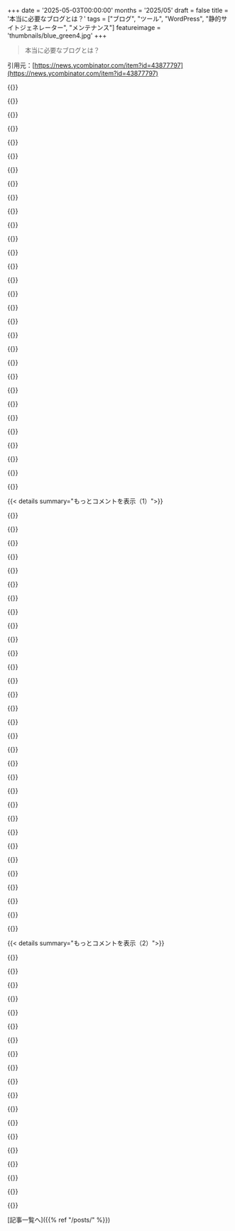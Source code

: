 +++
date = '2025-05-03T00:00:00'
months = '2025/05'
draft = false
title = '本当に必要なブログとは？'
tags = ["ブログ", "ツール", "WordPress", "静的サイトジェネレーター", "メンテナンス"]
featureimage = 'thumbnails/blue_green4.jpg'
+++

> 本当に必要なブログとは？

引用元：[https://news.ycombinator.com/item?id=43877797](https://news.ycombinator.com/item?id=43877797)




{{<matomeQuote body="SSGでツールいじりに夢中になっちゃって、ホントに書きたいこと全然書けなかったんだよね。だからSSGやめてWordpress入れたら、もう気にしなくなった。超解放された感じ。ツールいじり自体が目的ならいいけど、そうじゃなくて書くのが目的なら、邪魔にならないツールが一番だって改めて思ったわ。書きたい時に一番いらないのは、先延ばしするきっかけだからね。" userName="Tallain" createdAt="2025/05/03 15:29:38" color="#45d325">}}




{{<matomeQuote body="2025年のWordpressにはヤバい特徴が２つあるんだよ。まず、本体もプラグインも常に最新にしないとヤラれる可能性があること。あと、BDFLがマジでヤバい奴で、個人的な理由でセキュリティ更新を止めたり受け取れなくしたりする可能性があること。Static siteならセキュリティ脆弱性自体がないから、SSGのプロジェクトメンテナーがブチ切れても関係ないけど、Wordpressだと大問題なんだよね。" userName="lolinder" createdAt="2025/05/03 18:31:03" color="#45d325">}}




{{<matomeQuote body="Wordpressをヘッドレスで使って、バックエンドを外からアクセスできないように保護すれば、アップデートをそんなに気にしなくてよくなるよ。" userName="nedt" createdAt="2025/05/03 21:52:55" color="">}}




{{<matomeQuote body="「BDFL」って何？って思って調べちゃったよ。<br>仮にあの人がWordpressを滅茶苦茶にしようとしても、自分のワークフローに合う代替ツールを見つける時間はあるって確信してる。何か良い案があれば教えてほしいな。<br>それに、他のコメントにも書いたけど、メンテってそんなに大変じゃないんだよね。個人ブログなら、たまに３〜４回クリックするだけで全部終わるし。" userName="Tallain" createdAt="2025/05/03 19:31:54" color="">}}




{{<matomeQuote body="それはMattがあなたのサーバーから彼のサーバーへのアクセスを許可して、あなたが頼ってるプラグイン作者がログインするのを許可してくれる限りだけだよ。Wordpressにはガバナンスなんてなくて、Mattがいるだけ。そして彼を怒らせた人（または彼を怒らせた開発者に依存してる人）はマジでヤバいことになるよ。" userName="lolinder" createdAt="2025/05/03 20:30:39" color="#ff5c5c">}}




{{<matomeQuote body="Wordpress.comは普通の人には全然問題なく使えるよ。アップデートのこととか心配いらないし。俺の好みじゃないけど、マジでシンプル。" userName="sroussey" createdAt="2025/05/03 20:40:51" color="">}}




{{<matomeQuote body="Wordpress.comは多くのプラグインに対応してないんだけどさ（少なくとも俺が見た価格帯では）、でもhttps://librefm.wordpress.comで何年かハッピーに使ってたよ。<br>もちろん、Wordpress.comはwordpress.orgのコードで動いてるブログとはアップデートのされ方が違うけどね。" userName="mattl" createdAt="2025/05/04 01:39:32" color="">}}




{{<matomeQuote body="俺もツール色々変えてきたよ。DokuWikiからGitHub Pages、でも結局外部サービス使いまくりになって複雑になった。数年前にデータ全部自分で持ちたいと思ってWordpressに戻ったんだ。コメントとかMarkdownも移行できたし、今どきはFediverse連携とかプラグイン色々あるしね。SQLite使って自動アップデート有効にしたから、ほぼメンテいらずで超楽だよ。" userName="mbirth" createdAt="2025/05/04 03:06:54" color="#ff5733">}}




{{<matomeQuote body="うん、同意。でもWordPressは95％のケースで大げさだと思うな。なんでかって？メンテ（更新しないとボットネットの一部になっちゃう）が大変すぎるし、使わない機能ばっかり。ほとんどのブログならStatic Site Generator（SSG）で全然OKだよ。メンテ必要でも自分の好きな時にできるしね。" userName="atoav" createdAt="2025/05/03 17:20:02" color="">}}




{{<matomeQuote body="いや、使い方次第でWordPressは大げさにならないよ。俺の更新はボタン押すだけで簡単。プラグインもテーマもシンプルだし、普通のブログなら複雑にする必要ないんだ。ブログを休む時でも、SSGみたいに使い方思い出したりデプロイしたりする手間はいらない。そういうのは仕事で十分。ブログは”書くこと”だけに集中したいんだ。" userName="Tallain" createdAt="2025/05/03 18:12:04" color="#ff5733">}}




{{<matomeQuote body="WordPressは人気PHPプログラムでネットに公開されてるから、書くこと以外にCVEチェックやパッチ適用を定期的にやるべきだよ。ブログしてなくても休みでも必要。Static Websiteなら不要。もし”今やってないけど大丈夫”って思ってるなら危険信号だ。WordPressが出た頃からホスティングしてるから、何がヤバいか知ってるんだ。" userName="atoav" createdAt="2025/05/05 05:14:37" color="#ff33a1">}}




{{<matomeQuote body="俺、自分のブログでSSGのメンテが大変だったんだ。古いテーマ（色々いじってた）を直す代わりに、つい最近新しいテーマに乗り換えたんだよね。そしたら、SSG使ってRaw HTMLより上がったと思ってた生産性、全部失った気がする。" userName="pclmulqdq" createdAt="2025/05/03 17:33:05" color="">}}




{{<matomeQuote body="あとね、もう一つの生産性向上ポイントは、もしSSGのエンジンを完全に変えることになっても、ソースファイルが手元に残るってこと。あれ、次のエンジンでも簡単に使えるだろうし、他の試す時にも役立つよ。もし全部レンダリングされたHTMLになっちゃってたら、めちゃくちゃ大変になるからね。" userName="tlavoie" createdAt="2025/05/06 05:38:29" color="#785bff">}}




{{<matomeQuote body="俺はnikolaに結構満足してるよ［1］。マジで欲しかったのは、コマンド一つで公開できること（これは最高！）、あと画像をドラッグ＆ドロップで記事に入れられる簡単な方法（これはJupyter Notebookの公開機能でいける）。絶対イヤだったのは、『HTMLをクライアントに送る』時にデータベースみたいな余計な負荷がかかるやつだったんだ［1］ https://getnikola.com/" userName="XorNot" createdAt="2025/05/03 23:56:38" color="#45d325">}}




{{<matomeQuote body="WordPressみたいなSSRにはもう絶対戻れないと思うな。SSGの心配はビルドだけだし緊急じゃない。WordPressの心配は、ハック、マルウェア配布、プラグイン更新でサイト破壊、裏環境変更でサイト破壊（ホスティング会社が原因なのに認めない）、バックアップのメンテとか山ほどあって、時間も心配も寝不足も増えるんだ。" userName="Spunkie" createdAt="2025/05/03 18:19:01" color="#ff5c5c">}}




{{<matomeQuote body="俺らが話してるのはブログで、ビジネス重要インフラじゃない。ブログがダウンしても寝不足にならないし後で対応する。マジで重要なサイトなら別のツール選ぶかも。そんなに心配なら、多くのウェブがWordPressで動いてるわけないだろ。更新は必要だけど、何使ってもツールチェーンの更新は必要だし、更新で壊れるリスクはWordPressだけじゃない。WordPressファンじゃないけど、言われてるほど悪くないと思うよ。" userName="Tallain" createdAt="2025/05/03 18:22:00" color="#ff33a1">}}




{{<matomeQuote body="＞あと、もしこれらがそんなに心配なら、ウェブの多くがWordpressで動いてないと思うけどね。<br>うちは以前、WordpressとかJoomla、Drupalのメンテやパフォーマンス最適化、ハッキング復旧だけをやる会社を経営してたけど、それはもうひどかったし、今も大体そのままひどいよ。<br>＞アップデートで壊れるリスクはどこにでもあることで、Wordpressだけじゃない。<br>そうだね、サーバーサイドレンダリングの問題点は、ライブ環境が何十、何百もの違うソフトを積み重ねてできてて、それが全部完璧に動かないとちゃんと動かなかったり、脆弱になったりすることだね。それに、cpanelみたいな標準的なものを使って環境を管理してたら、さらに1000層の複雑さが加わるし。<br>しかも、その環境でまともなパフォーマンスを出して、そこそこ安いハードウェアで動かすのにかかる労力は言うまでもないね。<br>それに比べて、うちのSSGのライブ環境で心配することなんて、ホストが公開アクセス可能かってことくらい。脆弱になるには、ファイルパーミッションを777みたいに馬鹿な設定でもしないとダメだね。" userName="Spunkie" createdAt="2025/05/03 18:46:52" color="#38d3d3">}}




{{<matomeQuote body="繰り返すけど、ブログの話をしてるのであって、ビジネスサイトとかSSRとかCMSツールの話じゃないんだよ。ニーズが全然違うから、解決策も全然違うでしょ？<br>個人的には、ソフトウェアの更新を続けるのはそんなに大変じゃないし、複雑でもないと思うな。それにブログだったら、キャッシュしたりCDNの裏に置いたりするだけでバッチリ。複雑なことなんて何も起きてないし、頭痛いことも、夜遅くまで作業することもない。心配のかけらもないね。" userName="Tallain" createdAt="2025/05/03 19:08:22" color="">}}




{{<matomeQuote body="Wordpressはあちこちでビジネスサイトやeコマースに使われてるよ。Wordpressサイトを中心に成り立ってるビジネスだってたくさんあるし。" userName="vidarh" createdAt="2025/05/04 01:14:40" color="">}}




{{<matomeQuote body="君たち2人、話が噛み合ってないんじゃない？確かに、Wordpressを真面目なウェブサイトとかWooComerceストアとか、そういうのに使ってる人はいるよ。でもTallainはその人たちの話をしてるんじゃなくて、ブログの話をしてるんだと思うな。" userName="wlesieutre" createdAt="2025/05/04 02:24:22" color="">}}




{{<matomeQuote body="ブログだってビジネス上超重要になることも多いよ。ブログを中心にビジネス全体が成り立ってる場合もあるしね。個人的に、”Wordpressブログ”を30mドルで売った人を知ってるし。" userName="vidarh" createdAt="2025/05/04 09:11:58" color="#38d3d3">}}




{{<matomeQuote body="＞もし私のブログがダウンしても、眠れない夜を過ごしたりはしないな。後でどうにかするよ。<br>じゃあ、もしブログがマルウェアとか、超ヤバいポルノを配信してたり、DDoS攻撃に参加してたりしたら？<br>＞あと、もしこれらがそんなに心配なら、ウェブの多くがWordpressで動いてないと思うけどね。<br>一体何が君に、業界の意思決定プロセスに対してそんな信頼を抱かせてるの？" userName="lmm" createdAt="2025/05/04 12:52:47" color="">}}




{{<matomeQuote body="そうだと思うよ。私は手作業で生のHTMLを書いてるけど、それで十分だし、むしろ良い感じ。ただ、RSSフィードを作るpythonスクリプトは一つ持ってるけどね。それは書きたかったスクリプトより一つ多かったかな。Wordpressがあれば手間は省けたかもしれないけど、すでにウェブサイトがあったから、そこにブログを追加する方が楽だったんだ。" userName="blogloglog" createdAt="2025/05/03 18:38:54" color="">}}




{{<matomeQuote body="私のウェブサイトの他の部分も、生のHTML / CSSを書いてるだけだし、JSが必要な時は書く感じ。全部静的なコンテンツとちょっとしたおもちゃだから、RSSは必要ないんだ。できる時はシンプルにしておくのが良いよね。" userName="Tallain" createdAt="2025/05/03 19:11:37" color="">}}




{{<matomeQuote body="いいね！でも、ブログとして認められるには、あと2つ小さなものが必要な気がするな。<br>1－投稿を日付順（最新が一番上）に並べて、その日付をどこかに表示すること。日付は、ミニマルに保つために投稿ファイルのメタデータ（例えば作成時間）から取ればいいと思うよ。<br>2－もちろんRSSフィード！既存のスクリプトと最小限のRSSテンプレートがあれば、リンクとタイトルだけのミニマルなフィードを生成するのはかなり簡単のはず。" userName="p4bl0" createdAt="2025/05/03 09:54:13" color="#ff33a1">}}




{{<matomeQuote body="RSSは良いものだけど、ブログと見なされるために必須であるべきじゃないね。「フォローされる」のは必ずしも良いことじゃないし、audienceに媚びるプレッシャーを生み出す可能性があるからね。それってソーシャルメディアを悪くしてるのと同じことだよ。" userName="arccy" createdAt="2025/05/03 10:20:25" color="#45d325">}}




{{<matomeQuote body="＞読者に媚びるプレッシャー？ RSSにはないよ。誰が読んでるか気にする必要ないし。外部からの評価じゃなくて，ただの便利機能だよ。”" userName="politelemon" createdAt="2025/05/03 12:56:05" color="">}}




{{<matomeQuote body="書いたものがフィルターなしで大勢に見られるって知ってるから，プレッシャーは内側からくるんだよね。自分がいいと思っても，読者につまんないって思われるような投稿，それでも出したい？<br>新しい投稿全部読みたいって思われるのは，記事の質じゃなくて，外的な評価が目的になってる証拠だよ。" userName="arccy" createdAt="2025/05/03 13:56:54" color="#45d325">}}




{{<matomeQuote body="同じ理由で，ブログは言葉なしで書くべきだな。言葉があるとSOEになっちゃって，ブログの目的がSEOになっちゃうじゃん。俺は頭の中でブログ書いてるけど，それでも偏見が生まれないか心配だよ。何もないとこの湖畔の木の下に座ってる活動に影響しちゃうかもってね。" userName="throwaway519" createdAt="2025/05/03 15:02:56" color="">}}




{{<matomeQuote body="RSSユーザーって，全部の記事が自分向けじゃないって分かってる人が多いと思うな。年に数回しか読まないフィードもあるし，90%スキップするフィードもあるよ。もちろん毎日読むやつもあるけどね。質の高い情報源って，多少オフTobicな内容があるものだと思ってる。一つの狭い分野だけで十分な量書くのは難しいからね。Hacker News読むけど，クリックするのはリンクの10%くらいだよ。" userName="handoflixue" createdAt="2025/05/04 04:14:02" color="#ff5733">}}




{{< details summary="もっとコメントを表示（1）">}}

{{<matomeQuote body="RSSはマジで自由だよ。コンテンツの質なんて超主観的だし，読者は好きなものだけ読めばいいんだ。完璧なものなんてないし，毎回傑作である必要なんて全くないよ。" userName="import" createdAt="2025/05/03 14:38:45" color="">}}




{{<matomeQuote body="＞自分がいいと思っても，読者につまんないって思われるような投稿，それでも出したい？<br>出すね。もしそういうのが嫌な読者がいたら，解除すればいいんだよ。<br>それに，読者としては，RSSやAtomはマジで便利。お気に入りのサイトを代わりにチェックしてくれるから，楽できるんだよね。" userName="adiabatty" createdAt="2025/05/08 05:28:17" color="#45d325">}}




{{<matomeQuote body="2012年からWordpressブログやってて，その前はLivejournalも何年もやってたけど，この”プレッシャー”ってやつは感じたことないな。アート載せたり，真面目なこと書いたり，友達がみんなやったクイズの結果載せたり。<br>この”プレッシャー”を気にしすぎると，新しい静的サイトジェネレーターの話しか書かないような，つまんない奴になっちゃうかもね。" userName="egypturnash" createdAt="2025/05/03 20:34:20" color="#45d325">}}




{{<matomeQuote body="正直，俺のブログのRSS読者たちは最高だよ．フィード壊れたら教えてくれるし，それ以外何も言ってこない．たまに記事気に入ったらメールくれるくらいかな．マジでそれだけ．" userName="pclmulqdq" createdAt="2025/05/04 02:09:54" color="">}}




{{<matomeQuote body="＞RSSはいいけど，ブログって呼ばれるのに必須じゃないだろ．<br>同意．ブログって文字通りウェブ上の記録だよ．時系列で並んだ投稿の並び．RSSは確かに記事を広めるのに役立つけど，ブログの定義の一部だとは俺も思わないな．" userName="susam" createdAt="2025/05/03 10:44:53" color="#ff5733">}}




{{<matomeQuote body="いい意見だね．俺が思う理想的なウェブログって，自分のこと，考え，経験をユニークに書く場所なんだ．<br>アクセス稼ぎのために媚びたり，釣り記事書き始めたりしたら，そういう視点はなくなっちゃう．大げさじゃなく，ネットの99.5%はもうそうだよ．<br>追記：非営利コンテンツを優先するMarginalia searchがマジ好き．" userName="prox" createdAt="2025/05/03 11:10:37" color="#ff5c5c">}}




{{<matomeQuote body="なるほど，わかるわ．でもさ，RSSフィードだけって世界でも，最低限のブログとしては成り立つんじゃない？" userName="qudat" createdAt="2025/05/03 12:33:23" color="">}}




{{<matomeQuote body="ブログであること自体にはRSSは必須じゃないと思うけど，ちゃんと機能する（viable）ブログにするなら必要だと思うな．" userName="citizenkeen" createdAt="2025/05/03 10:55:35" color="">}}




{{<matomeQuote body="それはフェアな意見だね！<br>1. メタデータが入った自動生成ファイル，TOMLとかの方に寄せてるんだよね<br>2. RSSは絶対やるけど，1番ができ次第って感じかな :-)" userName="ostwilkens" createdAt="2025/05/03 10:11:39" color="#ff5733">}}




{{<matomeQuote body="最小限で済ませるって考えなら，ファイル名にそれ（メタデータ）入れちゃって，生成する前にソートするだけでも良いんじゃない？" userName="MarceColl" createdAt="2025/05/03 12:10:07" color="">}}




{{<matomeQuote body="RSSってかなりシンプルなフォーマットだから，自動化なんていらないよ．ちょっとコピペするだけで大丈夫．”Handwriting your RSS feed”[0]っていう記事が，そういうやり方を推してるんだ．[0] https://everest-pipkin.com/teaching/handmadeRSS" userName="kryptiskt" createdAt="2025/05/03 12:43:13" color="#ff5c5c">}}




{{<matomeQuote body="いい記事だね．俺も似た経験があるんだ．昔はASPで作ったミニマルなサイトから始めて，今はCommon Lispで静的サイトにしてるよ．<br>最初シンプルだったけど，RSS，タグ，コメントとか必要な機能を追加していったら1300行くらいになったね．全部頭に入るサイズに抑えたいんだ．新しいアイデア（ブログロールとか）も惹かれるけど，肥大化しないように気をつけてるよ．[1] https://github.com/susam/susam.net/blob/main/site.lisp" userName="susam" createdAt="2025/05/03 10:25:25" color="#785bff">}}




{{<matomeQuote body="俺も全く同じ道をたどったよ．<br>ソースコードはここ見てね：<br>https://github.com/brilee/modern-descartes-v2/blob/master/ma...<br>含まれてる機能は：<br>1. RSS feed<br>2. 日付順のブログ一覧ページ<br>3. Tagging system<br>4. Localhost dev server with file-watching recompilation step．" userName="brilee" createdAt="2025/05/03 12:59:37" color="#ff5c5c">}}




{{<matomeQuote body="俺の道も君のと似てるな．実は何回かやってるんだ．<br>これが今のバージョン．Pythonスクリプトで，1000行以下に収まってるよ：<br>https://github.com/llimllib/obsidian_notes/blob/c93b9b5c46fe..." userName="llimllib" createdAt="2025/05/03 11:57:08" color="#785bff">}}




{{<matomeQuote body="まさにこれだよ．自分で「このガジェット作りたいな」って言って，それをコードで実現できる能力は，どんなWYSIWYGよりも全然イケてるね．<br>投稿のまとまりとかインデックスとかスライドショーみたいな派生ページも作ったことあるし，人物とかビデオゲームごとのタグ付けもやったよ．あとは，サムネイルギャラリーとか引用みたいな普通のウィジェットの外観や使い心地を完全にコントロールできるってのも大きい．" userName="cosmicgadget" createdAt="2025/05/03 16:11:39" color="#785bff">}}




{{<matomeQuote body="俺はLambっていうの作ったんだけど，そこにFlockっていう機能を入れたんだ．これは他のフィードを自分のブログに取り込めるやつね．主にマルチユーザーの代わりになるかなと思って．https://github.com/svandragt/lamb<br>高レベルな参考になるかもね．" userName="pacifika" createdAt="2025/05/03 14:57:17" color="#45d325">}}




{{<matomeQuote body="お褒めの言葉ありがとう！RSSとか日付は絶対いるよね！<br>将来はshadersとかweb gamesも埋め込みたいな〜、複雑になりすぎずに済むといいけど。<br>あなたのブログは完璧だと思うよ！" userName="ostwilkens" createdAt="2025/05/03 11:30:51" color="">}}




{{<matomeQuote body="ブラウザにtext/markdownとtext/geminiのネイティブサポートがあるといいなって思う。<br>ブラウザがPDFをレンダリングできるんだから、markdownやgeminiコンテンツ用のシンプルなフォーマッターとユーザーがスタイルシートを決められる機能なんて、そう難しくないはず。<br>現状だとtext/plainでブログ書けるけど、ハイパーテキストじゃないからSEO的には不利なんだ（link headersでなんかできるかもだけど）。<br>他のフォーマットをサポートすれば、気軽に綺麗に公開できるし、ユーザーにコントロールが戻るよね。" userName="captn3m0" createdAt="2025/05/03 12:34:53" color="#785bff">}}




{{<matomeQuote body="ブラウザのtext/markdownネイティブサポート、難しいと思うよ。<br>まずどのMarkdown仕様にするかで合意が大変。CSVみたいにみんなバラバラだから。<br>シンプルすぎても機能不足って言われるし、拡張入れると肥大化って言われる。どんな選択でも反発は避けられない。<br>それに、PDFと違ってMarkdownをブラウザで直接読むのはごく一部の技術者しかしない。<br>普通のブログユーザーはCMSのWYSIWYGを使うから。<br>だから、生きてる間にこの機能が実現する可能性は低いと思うな。" userName="quectophoton" createdAt="2025/05/03 16:05:14" color="#ff5c5c">}}




{{<matomeQuote body="どのMarkdown仕様にするか問題についてね。<br>正しい答えはCommonMarkだよ。<br>あれなら十分共通の基盤があるから、サポートされてない拡張機能使って書いたMarkdownドキュメントでもまあまともな見た目になるし、拡張機能は気にしなくていい。<br>参照実装コードもいっぱいあるし、ライセンスも寛容だしね。<br>他の仕様を選ぶ理由はないよ（それに他の仕様もCommonMarkと十分互換性あるから大した問題じゃないし）。" userName="yellowapple" createdAt="2025/05/04 01:12:04" color="#38d3d3">}}




{{<matomeQuote body="ブラウザがPDFレンダリングできるって話ね。<br>あれはJSでやってるよ（少なくとも昔はそうだった）。<br>ブラウザがネイティブでサポートしてるより新しいXSLTのバージョンとか、jpegxlとか、他の色々なフォーマットでも同じようなライブラリがあるよ。" userName="fc417fc802" createdAt="2025/05/04 21:13:23" color="">}}




{{<matomeQuote body="Markdownと表面的な似てる部分があるから、MD知ってたら学習しやすいけど、他の点では結構違うんだ。<br>詳しくはここ見て：https://geminiprotocol.net/docs/gemtext.gmi" userName="tweetle_beetle" createdAt="2025/05/03 12:51:21" color="">}}




{{<matomeQuote body="`html_content = html_content.replace(’Minimum viable blog’, title)`ってコードについてだけど、『Minimum viable blog』って文字列が投稿に含まれてたら、毎回現在の投稿タイトルに置き換えられちゃうの？<br>それバグだよね？" userName="echoangle" createdAt="2025/05/03 10:08:15" color="#38d3d3">}}




{{<matomeQuote body="ああ、そうそう、良い指摘ありがとう！<br>記事のコードはO1の最初のドラフトで、この文字列は{{ title }}に置き換えてあるよ。" userName="ostwilkens" createdAt="2025/05/03 10:14:13" color="#ff5733">}}




{{<matomeQuote body="あと、CSSコードで`:root`と`html`を分ける必要ないよ。<br>ここではいつも同じなんだから、一緒にしちゃえば数行節約できるよ。" userName="90s_dev" createdAt="2025/05/03 10:55:14" color="#38d3d3">}}




{{<matomeQuote body="こういう最適化の話で言うとね．SVG/MathML以外のHTMLのTrailing slashはマジで無駄だよ．誤解を招くし一貫性もないから害悪だと思うんだ．＜html＞や＜head＞，＜body＞とか省略できるタグが多いよ．＜html lang＝”en”＞みたいに属性があれば省略できないけどね．圧縮は小文字がいいけど，Brotliだと＜！DOCTYPE html＞の方が良かったりするんだ．＜meta charset＝”UTF-8” ／＞より＜meta charset＝”utf-8”＞が良いよ．meta viewportの＜initial-scale＝1．0”＞の．0やスペースも要らないんだ．最後に最適化されたHTMLの構造例も載せておくね．" userName="chrismorgan" createdAt="2025/05/03 13:57:35" color="#785bff">}}




{{<matomeQuote body="ってことはさ，テンプレートとかブログエンジンのコードスニペットを貼るたびに，その時のブログ記事のタイトルに置き換わっちゃうってこと？皮肉ね／s" userName="febusravenga" createdAt="2025/05/03 10:31:21" color="">}}




{{<matomeQuote body="皮肉じゃなくてマジな話，テンプレートタグをエスケープして出力する方法って今ないんだよね．（見えないUnicode文字とかは別として）" userName="echoangle" createdAt="2025/05/03 10:34:08" color="">}}




{{<matomeQuote body="15年くらいミニマルブログ試してるんだけど，学んだことがいくつかあるよ．例えば，タイトルは行頭の＃から取得すればfrontmatter避けれるとか．ブログ記事そんな多くないならpaginationとかtags，categories，sortingも不要だったり．JSXはvanillaなサーバーサイド文字列生成ツールとして使える裏技があるよ．GH PagesでJekyllじゃなくビルドステップ使うのも最近は楽になったね．コードのシンタックスハイライトはhighlight．jsがやっぱり手軽で最強だと思う（shikiは遅い）．" userName="90s_dev" createdAt="2025/05/03 10:48:19" color="#ff5c5c">}}




{{<matomeQuote body="HugoとかZolaみたいな定番の静的ブログフレームワークとCloudflare Pagesを使えば簡単だよ．俺のミニマルブログ（100kb以下）はまさにOPの基準全部満たしてるもん．どうやったかというとね．Hugo Blog Awesomeテーマを使って，512kb guidelinesに従ってページサイズを確認したんだ．画像とか要らないJSは削ったけど，元々そんなになかったな．" userName="FlyingSnake" createdAt="2025/05/03 10:30:19" color="#ff5c5c">}}

{{</details>}}




{{< details summary="もっとコメントを表示（2）">}}

{{<matomeQuote body="しばらく”MVB”ってのをやってたけど，俺のはもっと単純だったな．ただのHTMLページで，投稿は．txtファイルで書いて手動でトップページ更新してたんだ．すごく”冗長”だったけど，”モダンウェブ”に対応するよりは楽だったと思う．それからもっと洗練されたものに移って，今は個人的なサイトとブログでAstroを使ってるんだけど，正直マジで最高だよ．彼らは「コンテンツ主導型サイト」に最適なプラットフォームだって謳ってるけど，半年使って納得だね．ブログ構築の余計な部分全部取り払ってくれて，必要なこと全部について分かりやすくて簡単な規約を提供してくれてるんだ．" userName="_fat_santa" createdAt="2025/05/03 14:23:20" color="#785bff">}}




{{<matomeQuote body="いくつかのサイトで試してるのが、Bun JSでJSの文字列の中にHTML書く方法。Bunには—hotっていうフラグがあって、変更があると静的HTMLを再生成してくれるんだ。IntelliJ IDEは// language=htmlっていうコメントを文字列の上に書くと、中のHTMLを整形してハイライト表示とかしてくれるよ。テンプレート言語じゃなくて普通のJS関数を使うと、テンプレート言語のやり方を調べなくても自分でどんなロジックでも書けるんだ。" userName="emadda" createdAt="2025/05/03 13:46:11" color="#785bff">}}




{{<matomeQuote body="自分のブログでも似たようなやり方してるよ。だって、ロードにめちゃくちゃ時間かかる膨張したサイトにはもううんざりなんだもん。これ見て→https://blog.borrego.dev<br>ソースコードはここ→https://github.com/agubelu/blog" userName="agubelu" createdAt="2025/05/03 10:13:20" color="#45d325">}}




{{<matomeQuote body="ユースケースによると思うな。Wordpressの肥大化にうんざりならシンプルなmarkdownサーバーもいい。でも読者が増えると機能が必要になる。コメント機能とか。そうするとDiscussを使ったり、データベースを導入したりして複雑化するかも。最終的には「書く」だけに集中するか、JekyllやHugoみたいなツールをゼロから作るか、貢献するかになるんじゃないかな。" userName="abhisek" createdAt="2025/05/03 11:38:29" color="#ff33a1">}}




{{<matomeQuote body="GitHub PagesでJekyll使うのが一番良いセットアップかも。テキストファイルからサイト作るのが一番楽だよ。静的サイトの問題は古いURLの維持。URLリライトルールとかサーバーの設定が必要になることがある。ローカルで編集できるのは良いけど、ビルドシステムが必要になるね。フォームとかコメントとか、テキスト以上の機能が欲しくなると、静的ファイルだけじゃ難しくなるよ。" userName="nicbou" createdAt="2025/05/04 08:26:38" color="#ff5733">}}




{{<matomeQuote body="私のブログも基本同じ感じ。markdownレンダラーにmistuneを使って拡張してるよ。シンタックスハイライトとかlatex数式とかも追加できた。これ見て→https://www.da.vidbuchanan.co.uk/blog/mathml-blogging.html<br>インデックスやRSSも生成してる。記事が増えてきて最近気になるのは、全ページ一度に再生成するのに三桁ミリ秒かかること。インクリメンタルリビルド必要だな。" userName="Retr0id" createdAt="2025/05/03 10:15:44" color="#45d325">}}




{{<matomeQuote body="それ素晴らしいセットアップだし、私のも似てるよ。でも正直、三桁ミリ秒って単なる重いテキスト処理にしては衝撃的なほど遅く聞こえるね。すごい量のテキストがあるの？" userName="john-h-k" createdAt="2025/05/03 10:23:06" color="">}}




{{<matomeQuote body="ちょっと微妙だったデザイン決定の一つに（7年前だけど…）、全画像をbase64でインライン化することだったんだ（最初は簡単に圧縮できるシンプルな図だけにするつもりだったけど、今はそうでもない）。全ページロードでリクエストが一つだけになるのと、ページをctrl+sで保存しても壊れないのは気に入ってるんだけどね。何もプロファイリングしてないけど、シンタックスハイライトが遅い可能性もあるかな（HTMLタグのかなりごちゃごちゃしたのを生成するから）。" userName="Retr0id" createdAt="2025/05/03 10:49:50" color="#ff33a1">}}




{{<matomeQuote body="俺が前やってた技は、自分で組んだビルドで画像が1KB以下かチェックして、小さけりゃそのまま埋め込んじゃう。<br>大きければハッシュをURLに足してHTMLのヘッダーにプリロード追加するんだ。今新しいビルドツールでこれ復活させようとしてるんだけど、ちゃんとやるには少しずつ進化させるのが大変なんだよね。" userName="90s_dev" createdAt="2025/05/03 11:01:14" color="#ff33a1">}}




{{<matomeQuote body="見た目もシンプルで良い感じだね。君のブログのデザイン気に入ったよ！<br>markdown2っていうパッケージにはシンタックスハイライトのオプションが付いてるよ。CSSは自分で用意する必要があるけどね。" userName="ostwilkens" createdAt="2025/05/03 11:22:40" color="">}}




{{<matomeQuote body="別のミニマルな静的ブログの議論が見られて楽しいね。俺も自分のSSGを数ヶ月前から作ってて、コンテンツよりジェネレーターに時間かけてるんだ。<br>TypeScriptでHTML 4.01 Strictをターゲットにしてる。最初はシンプルだったけど、今はいっぱい機能を追加したよ。<br>これを少しずつ磨き上げるのは楽しいし、TSスキルも伸びたよ。" userName="accrual" createdAt="2025/05/03 16:20:07" color="">}}




{{<matomeQuote body="俺以外にbashとpandocでSSGやってるやついる？<br>マジで”本物の”言語に切り替えるべきだよな。" userName="lelanthran" createdAt="2025/05/03 17:47:55" color="">}}




{{<matomeQuote body="EmacsのOrg modeに組み込まれてるHTML公開機能を使った例がこれだよ：<br>https://github.com/hcarvalhoalves/org-mode-site-template" userName="hcarvalhoalves" createdAt="2025/05/03 14:28:48" color="#ff33a1">}}




{{<matomeQuote body="俺のブログでは変わった方法を試したよ。GravっていうCMSをミニマルなテーマで使ってるんだ。<br>PHP含め全部Gitで管理してて、Dockerイメージをビルドしてデプロイしてるんだ。<br>これだとローカルで確認しやすいし、CMSなのにファイルベースだから楽なんだ。<br>動的テンプレートや検索機能も最初からあるし、投稿はコンテナのデプロイだからデータ損失の心配も少ないよ。<br>Admin UIもあるし、好きなエディタで書ける。パフォーマンスもデータベースを使わないから良いんだ。" userName="KronisLV" createdAt="2025/05/04 08:34:15" color="#ff33a1">}}




{{<matomeQuote body="今ブログ作るなら、手書きHTMLをS3に入れるだけで十分だね。<br>SSGは良いけど、シンプルなHTMLでも少し disciplined にやれば大丈夫。<br>ブログはアイデアを伝えるのが大事で、技術スタックに凝りすぎるのは distracting だと思う。<br>自己満足じゃなくて、モバイルでテストするくらいで十分だよ。読者はそんなに気にしないから。" userName="bob1029" createdAt="2025/05/03 10:27:17" color="#785bff">}}




{{<matomeQuote body="俺も一時期手書きHTMLでやってたけど、実際のCMSにしたら書く量がずっと増えたんだ。<br>結局のところ、どんなセットアップでも、できるだけたくさん書けるように助けてくれるなら、それが一番なんだよ。" userName="miragecraft" createdAt="2025/05/03 11:03:04" color="#45d325">}}




{{<matomeQuote body="静的なHTMLは、もし記事がバズったときに、重い動的なサイトフレームワークよりずっと持ちこたえるだろうね。" userName="SoftTalker" createdAt="2025/05/03 17:02:07" color="#ff33a1">}}




{{<matomeQuote body="インスパイアされたよ。<br>俺も似たようなビジョンでブログプラットフォームを作ったんだ。<br>”Minimum Viable Blogging Platform”って呼べるかな。<br>https://mataroa.blog/" userName="sirodoht" createdAt="2025/05/03 11:55:36" color="">}}

{{</details>}}



[記事一覧へ]({{% ref "/posts/" %}})
